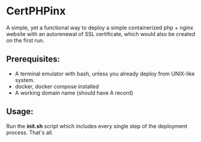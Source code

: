 # CertPHPinx

A simple, yet a functional way to deploy a simple containerized php + nginx website with an autorenewal of SSL certificate, which would also be created on the first run.

## Prerequisites:
+ A terminal emulator with bash, unless you already deploy from UNIX-like system.
+ docker, docker compose installed
+ A working domain name (should have A record)

## Usage:
Run the **init.sh** script which includes every single step of the deployment process. That's all.
